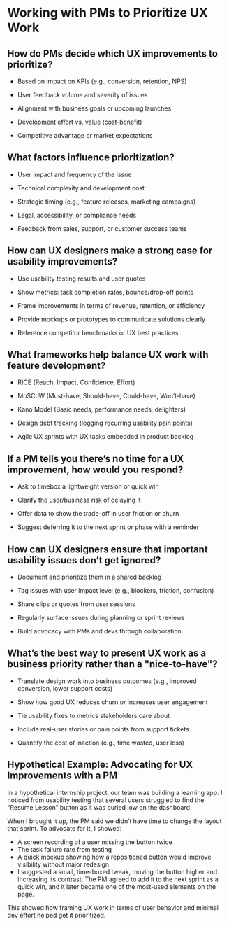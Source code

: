 # Working with PMs to Prioritize UX Work

## How do PMs decide which UX improvements to prioritize?

- Based on impact on KPIs (e.g., conversion, retention, NPS)

- User feedback volume and severity of issues

- Alignment with business goals or upcoming launches

- Development effort vs. value (cost-benefit)

- Competitive advantage or market expectations

## What factors influence prioritization?

- User impact and frequency of the issue

- Technical complexity and development cost

- Strategic timing (e.g., feature releases, marketing campaigns)

- Legal, accessibility, or compliance needs

- Feedback from sales, support, or customer success teams

## How can UX designers make a strong case for usability improvements?

- Use usability testing results and user quotes

- Show metrics: task completion rates, bounce/drop-off points

- Frame improvements in terms of revenue, retention, or efficiency

- Provide mockups or prototypes to communicate solutions clearly

- Reference competitor benchmarks or UX best practices

## What frameworks help balance UX work with feature development?

- RICE (Reach, Impact, Confidence, Effort)

- MoSCoW (Must-have, Should-have, Could-have, Won’t-have)

- Kano Model (Basic needs, performance needs, delighters)

- Design debt tracking (logging recurring usability pain points)

- Agile UX sprints with UX tasks embedded in product backlog

## If a PM tells you there’s no time for a UX improvement, how would you respond?

- Ask to timebox a lightweight version or quick win

- Clarify the user/business risk of delaying it

- Offer data to show the trade-off in user friction or churn

- Suggest deferring it to the next sprint or phase with a reminder

## How can UX designers ensure that important usability issues don’t get ignored?

- Document and prioritize them in a shared backlog

- Tag issues with user impact level (e.g., blockers, friction, confusion)

- Share clips or quotes from user sessions

- Regularly surface issues during planning or sprint reviews

- Build advocacy with PMs and devs through collaboration

## What’s the best way to present UX work as a business priority rather than a "nice-to-have"?

- Translate design work into business outcomes (e.g., improved conversion, lower support costs)

- Show how good UX reduces churn or increases user engagement

- Tie usability fixes to metrics stakeholders care about

- Include real-user stories or pain points from support tickets

- Quantify the cost of inaction (e.g., time wasted, user loss)

## Hypothetical Example: Advocating for UX Improvements with a PM
In a hypothetical internship project, our team was building a learning app. I noticed from usability testing that several users struggled to find the “Resume Lesson” button as it was buried low on the dashboard.

When I brought it up, the PM said we didn’t have time to change the layout that sprint. To advocate for it, I showed:

- A screen recording of a user missing the button twice
- The task failure rate from testing
- A quick mockup showing how a repositioned button would improve visibility without major redesign
- I suggested a small, time-boxed tweak, moving the button higher and increasing its contrast. The PM agreed to add it to the next sprint as a quick win, and it later became one of the most-used elements on the page.

This showed how framing UX work in terms of user behavior and minimal dev effort helped get it prioritized.